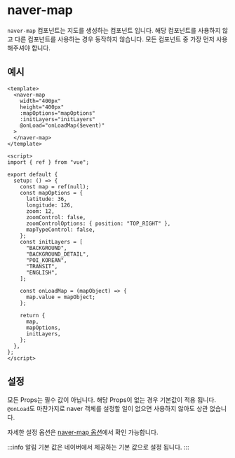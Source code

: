 # naver-map

`naver-map` 컴포넌트는 지도를 생성하는 컴포넌트 입니다. 해당 컴포넌트를 사용하지 않고 다른 컴포넌트를 사용하는 경우 동작하지 않습니다. 모든 컴포넌트 중 가장 먼저 사용해주셔야 합니다.

## 예시

```vue
<template>
  <naver-map
    width="400px"
    height="400px"
    :mapOptions="mapOptions"
    :initLayers="initLayers"
    @onLoad="onLoadMap($event)"
  >
  </naver-map>
</template>

<script>
import { ref } from "vue";

export default {
  setup: () => {
    const map = ref(null);
    const mapOptions = {
      latitude: 36,
      longitude: 126,
      zoom: 12,
      zoomControl: false,
      zoomControlOptions: { position: "TOP_RIGHT" },
      mapTypeControl: false,
    };
    const initLayers = [
      "BACKGROUND",
      "BACKGROUND_DETAIL",
      "POI_KOREAN",
      "TRANSIT",
      "ENGLISH",
    ];

    const onLoadMap = (mapObject) => {
      map.value = mapObject;
    };

    return {
      map,
      mapOptions,
      initLayers,
    };
  },
};
</script>
```

## 설정

모든 Props는 필수 값이 아닙니다. 해당 Props이 없는 경우 기본값이 적용 됩니다. `@onLoad`도 마찬가지로 naver 객체를 설정할 일이 없으면 사용하지 않아도 상관 없습니다.

자세한 설정 옵션은 [naver-map 옵션](/api/#naver-map)에서 확인 가능합니다.

:::info 알림
기본 값은 네이버에서 제공하는 기본 값으로 설정 됩니다.
:::
